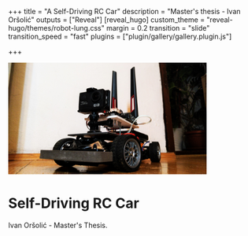 +++
title = "A Self-Driving RC Car"
description = "Master's thesis - Ivan Oršolić"
outputs = ["Reveal"]
[reveal_hugo]
custom_theme = "reveal-hugo/themes/robot-lung.css"
margin = 0.2
transition = "slide"
transition_speed = "fast"
plugins = ["plugin/gallery/gallery.plugin.js"]

+++

<img src="/images/cover.jpg" style="width:80%;" />

# Self-Driving RC Car

Ivan Oršolić - Master's Thesis.